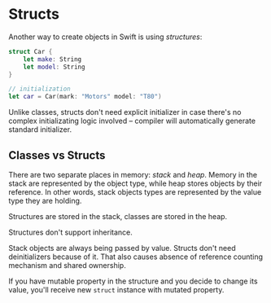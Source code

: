 # Structs

Another way to create objects in Swift is using *structures*:

```Swift
struct Car {
    let make: String
    let model: String
}

// initialization
let car = Car(mark: "Motors" model: "T80")
```

Unlike classes, structs don't need explicit initializer in case there's no complex initializating logic involved – compiler will automatically generate standard initializer.

## Classes vs Structs

There are two separate places in memory: *stack* and *heap*. Memory in the stack are represented by the object type, while heap stores objects by their reference. In other words, stack objects types are represented by the value type they are holding.

Structures are stored in the stack, classes are stored in the heap.

Structures don't support inheritance.

Stack objects are always being passed by value. Structs don't need deinitializers because of it. That also causes absence of reference counting mechanism and shared ownership.

If you have mutable property in the structure and you decide to change its value, you'll receive new `struct` instance with mutated property.
